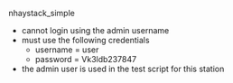 nhaystack_simple
- cannot login using the admin username
- must use the following credentials
  - username = user
  - password = Vk3ldb237847
- the admin user is used in the test script for this station

  
